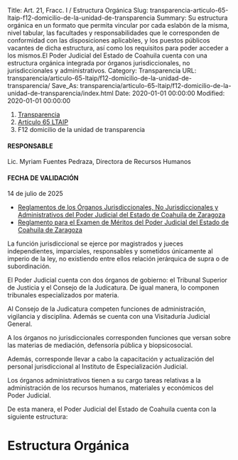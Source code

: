 Title: Art. 21, Fracc. I / Estructura Orgánica
Slug: transparencia-articulo-65-ltaip-f12-domicilio-de-la-unidad-de-transparencia
Summary: Su estructura orgánica en un formato que permita vincular por cada eslabón de la misma, nivel tabular, las facultades y responsabilidades que le corresponden de conformidad con las disposiciones aplicables, y los puestos públicos vacantes de dicha estructura, así como los requisitos para poder acceder a los mismos.El Poder Judicial del Estado de Coahuila cuenta con una estructura orgánica integrada por órganos jurisdiccionales, no jurisdiccionales y administrativos.
Category: Transparencia
URL: transparencia/articulo-65-ltaip/f12-domicilio-de-la-unidad-de-transparencia/
Save_As: transparencia/articulo-65-ltaip/f12-domicilio-de-la-unidad-de-transparencia/index.html
Date: 2020-01-01 00:00:00
Modified: 2020-01-01 00:00:00


<nav aria-label="breadcrumb">
<ol class="breadcrumb">
<li class="breadcrumb-item"><a href="../../">Transparencia</a></li>
<li class="breadcrumb-item"><a href="../">Artículo 65 LTAIP</a></li>
<li class="breadcrumb-item active" aria-current="page">F12 domicilio de la unidad de transparencia</li>
</ol>
</nav>



#### RESPONSABLE

Lic. Myriam Fuentes Pedraza, Directora de Recursos Humanos

#### FECHA DE VALIDACIÓN

14 de julio de 2025


* [Reglamentos de los Órganos Jurisdiccionales, No Jurisdiccionales y Administrativos del Poder Judicial del Estado de Coahuila de Zaragoza](https://drive.google.com/file/d/1LnkPVCCeUeCvlrNq3SVsQfjzkobtzPbv/view?usp=sharing)
* [Reglamento para el Examen de Méritos del Poder Judicial del Estado de Coahuila de Zaragoza](https://drive.google.com/file/d/14GH_q-6M-BftGgi0b6q7Jd1_V9xkGAJz/view?usp=sharing)

La función jurisdiccional se ejerce por magistrados y jueces independientes, imparciales, responsables y sometidos únicamente al imperio de la ley, no existiendo entre ellos relación jerárquica de supra o de subordinación.

El Poder Judicial cuenta con dos órganos de gobierno: el Tribunal Superior de Justicia y el Consejo de la Judicatura. De igual manera, lo componen tribunales especializados por materia.

Al Consejo de la Judicatura competen funciones de administración, vigilancia y disciplina. Además se cuenta con una Visitaduría Judicial General.

A los órganos no jurisdiccionales corresponden funciones que versan sobre las materias de mediación, defensoría pública y biopsicosocial.

Además, corresponde llevar a cabo la capacitación y actualización del personal jurisdiccional al Instituto de Especialización Judicial.

Los órganos administrativos tienen a su cargo tareas relativas a la administración de los recursos humanos, materiales y económicos del Poder Judicial.

De esta manera, el Poder Judicial del Estado de Coahuila cuenta con la siguiente estructura:


# Estructura Orgánica


